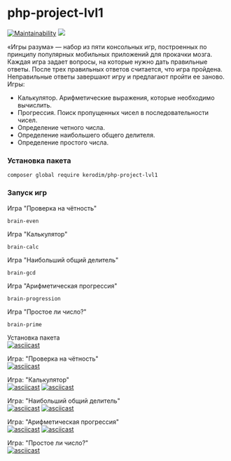 # php-project-lvl1

[![Maintainability](https://api.codeclimate.com/v1/badges/14041e9fe1f099d41dc0/maintainability)](https://codeclimate.com/github/kerodim/php-project-lvl1/maintainability)
![](https://github.com/kerodim/php-project-lvl1/workflows/main/badge.svg)

«Игры разума» — набор из пяти консольных игр, построенных по принципу популярных мобильных приложений для прокачки мозга. Каждая игра задает вопросы, на которые нужно дать правильные ответы. После трех правильных ответов считается, что игра пройдена. Неправильные ответы завершают игру и предлагают пройти ее заново. Игры:

- Калькулятор. Арифметические выражения, которые необходимо вычислить.
- Прогрессия. Поиск пропущенных чисел в последовательности чисел.
- Определение четного числа.
- Определение наибольшего общего делителя.
- Определение простого числа.

### Установка пакета
```
composer global require kerodim/php-project-lvl1
```

### Запуск игр
Игра "Проверка на чётность"
```
brain-even
```

Игра "Калькулятор"
```
brain-calc
```

Игра "Наибольший общий делитель"
```
brain-gcd
```

Игра "Арифметическая прогрессия"
```
brain-progression
```

Игра "Простое ли число?"  
```
brain-prime
```

Установка пакета  
[![asciicast](https://asciinema.org/a/2aG2jcb4QQnuNkhysNsuLFIGB.svg)](https://asciinema.org/a/2aG2jcb4QQnuNkhysNsuLFIGB)

Игра: "Проверка на чётность"  
[![asciicast](https://asciinema.org/a/H8f6H7H17MMHZh6Byz5ofrjdc.svg)](https://asciinema.org/a/H8f6H7H17MMHZh6Byz5ofrjdc)

Игра: "Калькулятор"  
[![asciicast](https://asciinema.org/a/0Z3QWJyJTKxaVjXirtRlkA12y.svg)](https://asciinema.org/a/0Z3QWJyJTKxaVjXirtRlkA12y)
[![asciicast](https://asciinema.org/a/Ndk7kNPVcMWohmAmeh38PJjWT.svg)](https://asciinema.org/a/Ndk7kNPVcMWohmAmeh38PJjWT)

Игра: "Наибольший общий делитель"  
[![asciicast](https://asciinema.org/a/1LxaWMYGALIjwrtuGM3CSKshP.svg)](https://asciinema.org/a/1LxaWMYGALIjwrtuGM3CSKshP)
[![asciicast](https://asciinema.org/a/wWUkuaFCLsotgEwQS3ikb1vj1.svg)](https://asciinema.org/a/wWUkuaFCLsotgEwQS3ikb1vj1)

Игра: "Арифметическая прогрессия"  
[![asciicast](https://asciinema.org/a/ofgPqyjCiOwVDbIPLEVey1GDB.svg)](https://asciinema.org/a/ofgPqyjCiOwVDbIPLEVey1GDB)
[![asciicast](https://asciinema.org/a/aMK44hcveBFK2ENla9T4ZDVqM.svg)](https://asciinema.org/a/aMK44hcveBFK2ENla9T4ZDVqM)

Игра: "Простое ли число?"  
[![asciicast](https://asciinema.org/a/KF1xKMxqh2ZVRjRx5xl6O2qEt.svg)](https://asciinema.org/a/KF1xKMxqh2ZVRjRx5xl6O2qEt)
